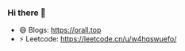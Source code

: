 ### Hi there 👋

- 😄 Blogs: https://orall.top
- ⚡ Leetcode: https://leetcode.cn/u/w4hqswuefo/

<!--
**oraeorae/oraeorae** is a ✨ _special_ ✨ repository because its `README.md` (this file) appears on your GitHub profile.

Here are some ideas to get you started:

- 🔭 I’m currently working on ...
- 🌱 I’m currently learning SCNU
- 👯 I’m looking to collaborate on ...
- 🤔 I’m looking for help with ...
- 💬 Ask me about ...
- 📫 How to reach me: ...
- 😄 Pronouns: ...
- ⚡ Fun fact: ...
-->
